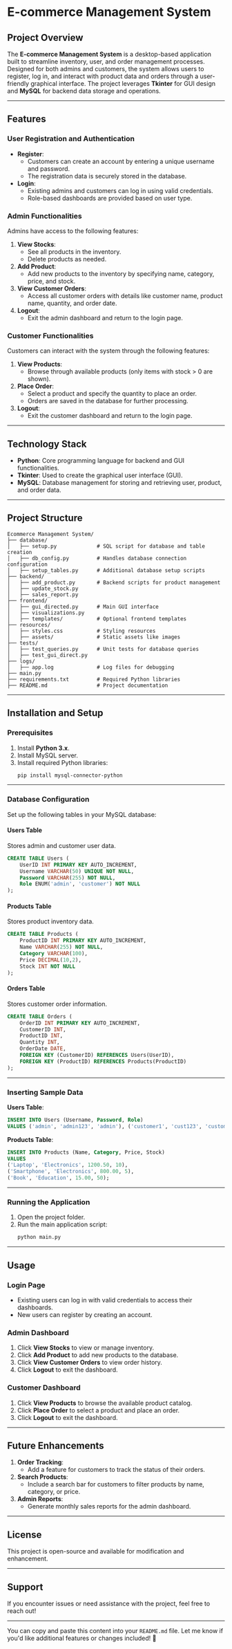 

# E-commerce Management System

## Project Overview

The **E-commerce Management System** is a desktop-based application built to streamline inventory, user, and order management processes. Designed for both admins and customers, the system allows users to register, log in, and interact with product data and orders through a user-friendly graphical interface. The project leverages **Tkinter** for GUI design and **MySQL** for backend data storage and operations.

---

## Features

### User Registration and Authentication
- **Register**:
  - Customers can create an account by entering a unique username and password.
  - The registration data is securely stored in the database.
- **Login**:
  - Existing admins and customers can log in using valid credentials.
  - Role-based dashboards are provided based on user type.

### Admin Functionalities
Admins have access to the following features:
1. **View Stocks**:
   - See all products in the inventory.
   - Delete products as needed.
2. **Add Product**:
   - Add new products to the inventory by specifying name, category, price, and stock.
3. **View Customer Orders**:
   - Access all customer orders with details like customer name, product name, quantity, and order date.
4. **Logout**:
   - Exit the admin dashboard and return to the login page.

### Customer Functionalities
Customers can interact with the system through the following features:
1. **View Products**:
   - Browse through available products (only items with stock > 0 are shown).
2. **Place Order**:
   - Select a product and specify the quantity to place an order.
   - Orders are saved in the database for further processing.
3. **Logout**:
   - Exit the customer dashboard and return to the login page.

---

## Technology Stack

- **Python**: Core programming language for backend and GUI functionalities.
- **Tkinter**: Used to create the graphical user interface (GUI).
- **MySQL**: Database management for storing and retrieving user, product, and order data.

---

## Project Structure

```
Ecommerce Management System/
├── database/
│   ├── setup.py             # SQL script for database and table creation
│   ├── db_config.py         # Handles database connection configuration
│   ├── setup_tables.py      # Additional database setup scripts
├── backend/
│   ├── add_product.py       # Backend scripts for product management
│   ├── update_stock.py
│   ├── sales_report.py
├── frontend/
│   ├── gui_directed.py      # Main GUI interface
│   ├── visualizations.py
│   ├── templates/           # Optional frontend templates
├── resources/
│   ├── styles.css           # Styling resources
│   ├── assets/              # Static assets like images
├── tests/
│   ├── test_queries.py      # Unit tests for database queries
│   ├── test_gui_direct.py
├── logs/
│   ├── app.log              # Log files for debugging
├── main.py
├── requirements.txt         # Required Python libraries
├── README.md                # Project documentation
```

---

## Installation and Setup

### Prerequisites
1. Install **Python 3.x**.
2. Install MySQL server.
3. Install required Python libraries:
   ```bash
   pip install mysql-connector-python
   ```

---

### Database Configuration
Set up the following tables in your MySQL database:

#### Users Table
Stores admin and customer user data.
```sql
CREATE TABLE Users (
    UserID INT PRIMARY KEY AUTO_INCREMENT,
    Username VARCHAR(50) UNIQUE NOT NULL,
    Password VARCHAR(255) NOT NULL,
    Role ENUM('admin', 'customer') NOT NULL
);
```

#### Products Table
Stores product inventory data.
```sql
CREATE TABLE Products (
    ProductID INT PRIMARY KEY AUTO_INCREMENT,
    Name VARCHAR(255) NOT NULL,
    Category VARCHAR(100),
    Price DECIMAL(10,2),
    Stock INT NOT NULL
);
```

#### Orders Table
Stores customer order information.
```sql
CREATE TABLE Orders (
    OrderID INT PRIMARY KEY AUTO_INCREMENT,
    CustomerID INT,
    ProductID INT,
    Quantity INT,
    OrderDate DATE,
    FOREIGN KEY (CustomerID) REFERENCES Users(UserID),
    FOREIGN KEY (ProductID) REFERENCES Products(ProductID)
);
```

---

### Inserting Sample Data

**Users Table**:
```sql
INSERT INTO Users (Username, Password, Role)
VALUES ('admin', 'admin123', 'admin'), ('customer1', 'cust123', 'customer');
```

**Products Table**:
```sql
INSERT INTO Products (Name, Category, Price, Stock)
VALUES
('Laptop', 'Electronics', 1200.50, 10),
('Smartphone', 'Electronics', 800.00, 5),
('Book', 'Education', 15.00, 50);
```

---

### Running the Application

1. Open the project folder.
2. Run the main application script:
   ```bash
   python main.py
   ```

---

## Usage

### Login Page
- Existing users can log in with valid credentials to access their dashboards.
- New users can register by creating an account.

### Admin Dashboard
1. Click **View Stocks** to view or manage inventory.
2. Click **Add Product** to add new products to the database.
3. Click **View Customer Orders** to view order history.
4. Click **Logout** to exit the dashboard.

### Customer Dashboard
1. Click **View Products** to browse the available product catalog.
2. Click **Place Order** to select a product and place an order.
3. Click **Logout** to exit the dashboard.

---

## Future Enhancements

1. **Order Tracking**:
   - Add a feature for customers to track the status of their orders.
2. **Search Products**:
   - Include a search bar for customers to filter products by name, category, or price.
3. **Admin Reports**:
   - Generate monthly sales reports for the admin dashboard.

---

## License
This project is open-source and available for modification and enhancement.

---

## Support
If you encounter issues or need assistance with the project, feel free to reach out!

---

You can copy and paste this content into your `README.md` file. Let me know if you'd like additional features or changes included! 🚀
